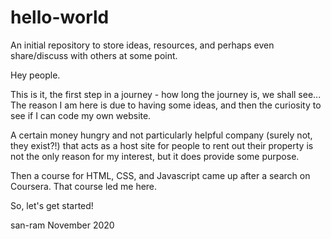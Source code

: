 # hello-world
An initial repository to store ideas, resources, and perhaps even share/discuss with others at some point.

Hey people.

This is it, the first step in a journey - how long the journey is, we shall see...
The reason I am here is due to having some ideas, and then the curiosity to see if I can code my own website.

A certain money hungry and not particularly helpful company (surely not, they exist?!) that acts as a host site for people to rent out their property is not the only reason for my interest, but it does provide some purpose.

Then a course for HTML, CSS, and Javascript came up after a search on Coursera. That course led me here.

So, let's get started!

san-ram
November 2020
